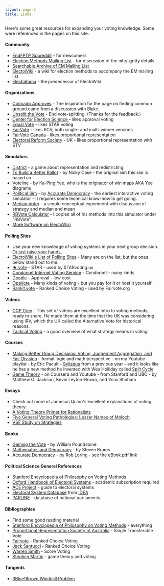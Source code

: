 ```yaml
---
layout: page-2
title: Links
---
```


Here's some great resources for expanding your voting knowledge. Some were referenced in the pages on this site.

#### Community

- [EndFPTP Subreddit](https://www.reddit.com/r/EndFPTP/) - for newcomers
- [Election Methods Mailing List](https://electorama.com/em/) - for discussion of the nitty-gritty details
- [Searchable Archive of EM Mailing List](http://election-methods.5485.n7.nabble.com/)
- [ElectoWiki](https://electowiki.org/) - a wiki for election methods to accompany the EM mailing list
- [ElectoRama](https://wiki.electorama.com/wiki/Main_Page) - the predecessor of ElectoWiki

#### Organizations

- [Colorado Approves](https://coloradoapproves.org/) - The inspiration for the page on finding common ground came from a discussion with Blake.
- [Unsplit the Vote](https://unsplitthevote.org/) - End vote-splitting. (Thanks for the feedback.)
- [Center for Election Science ](https://www.electionscience.org/) - likes approval voting
- [Equal Vote](http://www.equal.vote/) - likes STAR voting
- [FairVote](https://www.fairvote.org/) - likes RCV, both single- and multi-winner versions
- [FairVote Canada](https://www.fairvote.ca/) - likes proportional representation
- [Electoral Reform Society](https://www.electoral-reform.org.uk/) - UK - likes proportional representation with STV

#### Simulators

- [District](http://polytrope.com/district/) - a game about representation and redistricting
- [To Build a Better Ballot](https://ncase.me/ballot) - by Nicky Case - the original sim this sim is based on
- [Voteline](http://zesty.ca/voting/voteline/) - by Ka-Ping Yee, who is the originator of win maps AKA Yee diagrams
- [Political Sim](https://www.accuratedemocracy.com/s_sim.htm) - by [Accurate Democracy](https://www.accuratedemocracy.com/) - the earliest interactive voting simulator - It requires some technical know-how to get going.
- [Median Voter](https://pianop.ly/voting/median) - a simple conceptual experiment with discussion of strategy and median and mean
- [RBVote Calculator](http://www.cs.angelo.edu/~rlegrand/rbvote/calc.html) - I copied all of his methods into this simulator under "RBVote".
- [More Software on ElectoWiki](https://electowiki.org/wiki/Voting_links#Software)

#### Polling Sites

- Use your new knowledge of voting systems in your next group decision. [Or just raise your hands.](https://www.youtube.com/watch?v=orybDrUj4vA) 
- [ElectoWiki's List of Polling Sites](https://electowiki.org/wiki/Voting_links#Polling_sites) - Many are on the list, but the ones below stand out to me.
- [★.vote](https://star.vote) - STAR - used by STARvoting.us
- [Condorcet Internet Voting Service](https://civs.cs.cornell.edu/civs_create.html) - Condorcet - many kinds
- [Doodle](https://doodle.com/en/) - Approval - low cost
- [OpaVote](https://www.opavote.com/) - Many kinds of voting - but you pay for it or host it yourself.
- [Rankit.vote](https://rankit.vote/) - Ranked Choice Voting - used by Fairvote.org

#### Videos

- [CGP Grey](https://www.youtube.com/watch?v=s7tWHJfhiyo&index=1&list=PLkLBH5Kzphe0Qu8mCW1Leef2xSxPK1FIe) - This set of videos are excellent intro to voting methods, ready to share. He made them at the time that the UK was considering using IRV, which the UK called the Alternative Vote for historical reasons. 
- [Tactical Voting](https://www.youtube.com/watch?v=tE-ktIxN-6Q) - a good overview of what strategy means in voting

#### Courses

- [Making Better Group Decisions: Voting, Judgement Aggregation, and Fair Division](https://www.youtube.com/watch?v=w3Szol8KLEE&list=PLBmjSBnW7zFm9rutlKI0nm9dQDZfnSo_g) - formal logic and math perspective - on my Youtube playlist - by Eric Pacuit - [Syllabus](http://ai.stanford.edu/~epacuit/classes/voting-fall2012.html) from a previous year - and it looks like he has a new method he invented with Wes Holliday called [Split Cycle](https://arxiv.org/pdf/2004.02350.pdf)
- [Game Theory](http://www.game-theory-class.org/) - on Coursera and Youtube - from Stanford and UBC - by Matthew O. Jackson, Kevin Leyton-Brown, and Yoav Shoham

#### Essays

- Check out more of Jameson Quinn's excellent explanations of voting theory:
- [A Voting Theory Primer for Rationalists](https://www.lesswrong.com/posts/D6trAzh6DApKPhbv4/a-voting-theory-primer-for-rationalists)
- [Five General Voting Pathologies: Lesser Names of Moloch](https://www.lesswrong.com/posts/4vEFX6EPpdQZfqnnS/5-general-voting-pathologies-lesser-names-of-moloch)
- [VSE Study on Strategies](http://electionscience.github.io/vse-sim/VSE/)

#### Books

- [Gaming the Vote](https://books.google.com/books/about/Gaming_the_Vote.html?id=_24bJHyBV6sC) - by William Poundstone 
- [Mathematics and Democracy](https://books.google.com/books?id=SA3NqUzlZZIC) - by Steven Brams
- [Accurate Democracy](https://accuratedemocracy.com/) - by Rob Loring - see the eBook.pdf link

#### Political Science General References

- [Stanford Encyclopedia of Philosophy](https://plato.stanford.edu/entries/voting-methods/) on Voting Methods
- [Oxford Handbook of Electoral Systems](https://www.oxfordhandbooks.com/view/10.1093/oxfordhb/9780190258658.001.0001/oxfordhb-9780190258658) - academic subscription required
- [ACE Project](http://www.aceproject.org/ace-en/topics/es) - guide to electoral systems
- [Electoral System Database](https://www.idea.int/publications/catalogue/electoral-system-design-database-codebook?lang=en) from [IDEA ](https://www.idea.int/)
- [PARLINE](http://archive.ipu.org/parline-e/parlinesearch.asp) - database of national parliaments

#### Bibliographies

- Find some good reading material
- [Stanford Encyclopedia of Philosophy on Voting Methods](https://plato.stanford.edu/entries/voting-methods/#Bib) - everything
- [Proportional Representation Society of Australia](https://www.prsa.org.au/bibliogr.htm) - Single Transferable Vote
- [Fairvote](https://www.fairvote.org/proportional_representation_library#bibliography) - Ranked Choice Voting
- [Jack Santucci](https://www.voteguy.com/rcv-academic/) - Ranked Choice Voting
- [Warren Smith](https://www.rangevoting.org/RVPapers.html) - Score Voting
- [Stephen Martin](https://sites.google.com/site/stephendownesmartin/puppet-mastery/bookshelf) - game theory and voting

#### Tangents
- [3Blue1Brown Windmill Problem](https://www.youtube.com/watch?v=M64HUIJFTZM)
